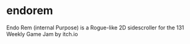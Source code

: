# endorem
Endo Rem (internal Purpose) is a Rogue-like 2D sidescroller for the 131 Weekly Game Jam by itch.io
